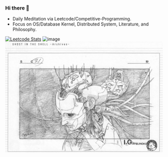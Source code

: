 ### Hi there 👋
* Daily Meditation via Leetcode/Competitive-Programming.
* Focus on OS/Database Kernel, Distributed System, Literature, and Philosophy.

<!--
**fxrcode/fxrcode** is a ✨ _special_ ✨ repository because its `README.md` (this file) appears on your GitHub profile.

Here are some ideas to get you started:

- 🔭 I’m currently working on ...
- 🌱 I’m currently learning ...
- 👯 I’m looking to collaborate on ...
- 🤔 I’m looking for help with ...
- 💬 Ask me about ...
- 📫 How to reach me: ...
- 😄 Pronouns: ...
- ⚡ Fun fact: ...
-->
[![Leetcode Stats](https://leetcard.jacoblin.cool/hzhang413?font=Fira+Mono)](https://leetcode.com/hzhang413)
![image](./cyberpunk-ghost-in-the-shell.gif)
![image](./gis-archive.png)